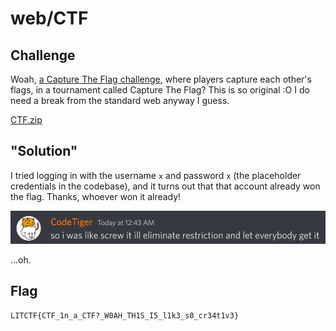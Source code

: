 # web/CTF

## Challenge

Woah, [a Capture The Flag challenge](http://litctf.live:31780/), where players capture each other's flags, in a tournament called Capture The Flag? This is so original :O I do need a break from the standard web anyway I guess.

[CTF.zip](https://drive.google.com/file/d/1yuA0wX9vkLQObn4L7tJl-rLsICVAu0sC/view)

## "Solution"

I tried logging in with the username `x` and password `x` (the placeholder credentials in the codebase), and it turns out that that account already won the flag. Thanks, whoever won it already!

!["so i was like screw it ill eliminate restriction and let everybody get it" - CodeTiger](./CTF/free.png)

...oh.

## Flag

`LITCTF{CTF_1n_a_CTF?_W0AH_TH1S_I5_l1k3_s0_cr34t1v3}`
